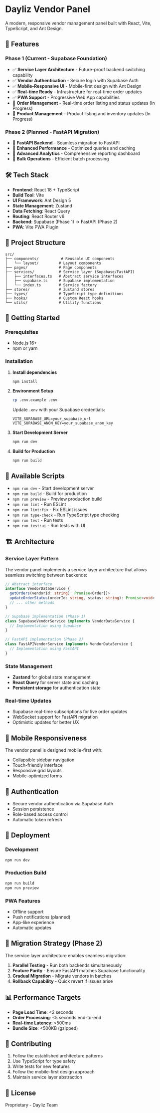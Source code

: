 # Dayliz Vendor Panel

A modern, responsive vendor management panel built with React, Vite, TypeScript, and Ant Design.

## 🚀 Features

### Phase 1 (Current - Supabase Foundation)
- ✅ **Service Layer Architecture** - Future-proof backend switching capability
- ✅ **Vendor Authentication** - Secure login with Supabase Auth
- ✅ **Mobile-Responsive UI** - Mobile-first design with Ant Design
- ✅ **Real-time Ready** - Infrastructure for real-time order updates
- ✅ **PWA Support** - Progressive Web App capabilities
- 🔄 **Order Management** - Real-time order listing and status updates (In Progress)
- 🔄 **Product Management** - Product listing and inventory updates (In Progress)

### Phase 2 (Planned - FastAPI Migration)
- 🔄 **FastAPI Backend** - Seamless migration to FastAPI
- 🔄 **Enhanced Performance** - Optimized queries and caching
- 🔄 **Advanced Analytics** - Comprehensive reporting dashboard
- 🔄 **Bulk Operations** - Efficient batch processing

## 🛠️ Tech Stack

- **Frontend**: React 18 + TypeScript
- **Build Tool**: Vite
- **UI Framework**: Ant Design 5
- **State Management**: Zustand
- **Data Fetching**: React Query
- **Routing**: React Router v6
- **Backend**: Supabase (Phase 1) → FastAPI (Phase 2)
- **PWA**: Vite PWA Plugin

## 📁 Project Structure

```
src/
├── components/          # Reusable UI components
│   └── layout/         # Layout components
├── pages/              # Page components
├── services/           # Service layer (Supabase/FastAPI)
│   ├── interfaces.ts   # Abstract service interfaces
│   ├── supabase.ts     # Supabase implementation
│   └── index.ts        # Service factory
├── stores/             # Zustand stores
├── types/              # TypeScript type definitions
├── hooks/              # Custom React hooks
└── utils/              # Utility functions
```

## 🚀 Getting Started

### Prerequisites
- Node.js 16+
- npm or yarn

### Installation

1. **Install dependencies**
   ```bash
   npm install
   ```

2. **Environment Setup**
   ```bash
   cp .env.example .env
   ```
   
   Update `.env` with your Supabase credentials:
   ```env
   VITE_SUPABASE_URL=your_supabase_url
   VITE_SUPABASE_ANON_KEY=your_supabase_anon_key
   ```

3. **Start Development Server**
   ```bash
   npm run dev
   ```

4. **Build for Production**
   ```bash
   npm run build
   ```

## 🔧 Available Scripts

- `npm run dev` - Start development server
- `npm run build` - Build for production
- `npm run preview` - Preview production build
- `npm run lint` - Run ESLint
- `npm run lint:fix` - Fix ESLint issues
- `npm run type-check` - Run TypeScript type checking
- `npm run test` - Run tests
- `npm run test:ui` - Run tests with UI

## 🏗️ Architecture

### Service Layer Pattern
The vendor panel implements a service layer architecture that allows seamless switching between backends:

```typescript
// Abstract interface
interface VendorDataService {
  getOrders(vendorId: string): Promise<Order[]>
  updateOrderStatus(orderId: string, status: string): Promise<void>
  // ... other methods
}

// Supabase implementation (Phase 1)
class SupabaseVendorService implements VendorDataService {
  // Implementation using Supabase
}

// FastAPI implementation (Phase 2)
class FastAPIVendorService implements VendorDataService {
  // Implementation using FastAPI
}
```

### State Management
- **Zustand** for global state management
- **React Query** for server state and caching
- **Persistent storage** for authentication state

### Real-time Updates
- Supabase real-time subscriptions for live order updates
- WebSocket support for FastAPI migration
- Optimistic updates for better UX

## 📱 Mobile Responsiveness

The vendor panel is designed mobile-first with:
- Collapsible sidebar navigation
- Touch-friendly interface
- Responsive grid layouts
- Mobile-optimized forms

## 🔐 Authentication

- Secure vendor authentication via Supabase Auth
- Session persistence
- Role-based access control
- Automatic token refresh

## 🚀 Deployment

### Development
```bash
npm run dev
```

### Production Build
```bash
npm run build
npm run preview
```

### PWA Features
- Offline support
- Push notifications (planned)
- App-like experience
- Automatic updates

## 🔄 Migration Strategy (Phase 2)

The service layer architecture enables seamless migration:

1. **Parallel Testing** - Run both backends simultaneously
2. **Feature Parity** - Ensure FastAPI matches Supabase functionality
3. **Gradual Migration** - Migrate vendors in batches
4. **Rollback Capability** - Quick revert if issues arise

## 📊 Performance Targets

- **Page Load Time**: <2 seconds
- **Order Processing**: <5 seconds end-to-end
- **Real-time Latency**: <500ms
- **Bundle Size**: <500KB (gzipped)

## 🤝 Contributing

1. Follow the established architecture patterns
2. Use TypeScript for type safety
3. Write tests for new features
4. Follow the mobile-first design approach
5. Maintain service layer abstraction

## 📄 License

Proprietary - Dayliz Team
